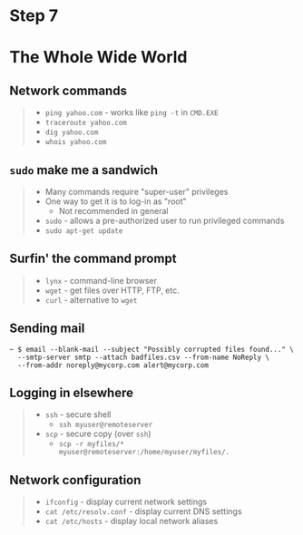 
# Step 7

# The Whole Wide World

## Network commands

> * `ping yahoo.com` - works like `ping -t` in `CMD.EXE`
> * `traceroute yahoo.com`
> * `dig yahoo.com`
> * `whois yahoo.com`

## `sudo` make me a sandwich

> * Many commands require "super-user" privileges
> * One way to get it is to log-in as "root"
>     * Not recommended in general
> * `sudo` - allows a pre-authorized user to run privileged commands
> * `sudo apt-get update`

## Surfin' the command prompt

> * `lynx` - command-line browser
> * `wget` - get files over HTTP, FTP, etc.
> * `curl` - alternative to `wget`

## Sending mail

```
~ $ email --blank-mail --subject "Possibly corrupted files found..." \
  --smtp-server smtp --attach badfiles.csv --from-name NoReply \
  --from-addr noreply@mycorp.com alert@mycorp.com
```

## Logging in elsewhere

> * `ssh` - secure shell
>     * `ssh myuser@remoteserver`
> * `scp` - secure copy (over `ssh`)
>     * `scp -r myfiles/* myuser@remoteserver:/home/myuser/myfiles/.`

## Network configuration

> * `ifconfig` - display current network settings
> * `cat /etc/resolv.conf` - display current DNS settings
> * `cat /etc/hosts` - display local network aliases